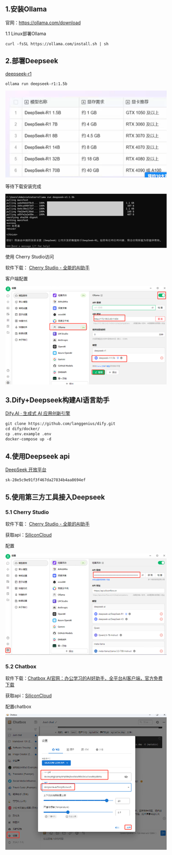 ## 1.安装Ollama

官网：https://ollama.com/download

1.1 Linux部署Ollama

```
curl -fsSL https://ollama.com/install.sh | sh
```

## 2.部署Deepseek

[deepseek-r1](https://ollama.com/library/deepseek-r1)

```
ollama run deepseek-r1:1.5b
```

![image-20250218114046780](../images/ai/image-20250218114046780.png)

等待下载安装完成

![image-20250218114702287](../images/ai/image-20250218114702287.png)

使用 Cherry Studio访问

软件下载： [Cherry Studio - 全能的AI助手](https://cherry-ai.com/download)

客户端配置

![image-20250219141629565](../images/ai/image-20250219141629565.png)

## 3.Dify+Deepseek构建AI语言助手

[Dify.AI · 生成式 AI 应用创新引擎](https://dify.ai/zh)

```
git clone https://github.com/langgenius/dify.git
cd dify/docker/
cp .env.example .env
docker-compose up -d
```

## 4.使用Deepseek api

[DeepSeek 开放平台](https://platform.deepseek.com/api_keys)

```
sk-28e5c9e91f3f467da27834b4aa8694ef
```

## 5.使用第三方工具接入Deepseek

### 5.1 Cherry Studio

软件下载： [Cherry Studio - 全能的AI助手](https://cherry-ai.com/download)

获取api：[SiliconCloud](https://cloud.siliconflow.cn/account/ak)

配置

![image-20250219135005944](../images/ai/image-20250219135005944.png)

### 5.2 Chatbox

软件下载：[Chatbox AI官网：办公学习的AI好助手，全平台AI客户端，官方免费下载](https://chatboxai.app/zh)

获取api：[SiliconCloud](https://cloud.siliconflow.cn/account/ak)

配置chatbox

![](../images/ai/image-20250219134050791.png)
